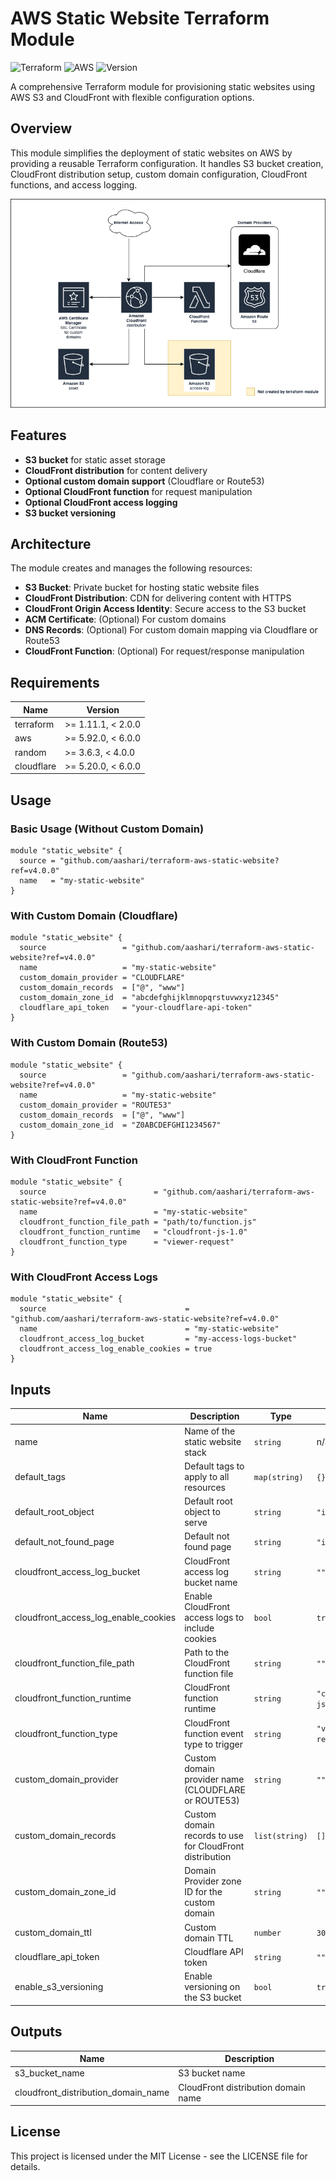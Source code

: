 # AWS Static Website Terraform Module

![Terraform](https://img.shields.io/badge/terraform-%235835CC.svg?style=for-the-badge&logo=terraform&logoColor=white)
![AWS](https://img.shields.io/badge/AWS-%23FF9900.svg?style=for-the-badge&logo=amazon-aws&logoColor=white)
![Version](https://img.shields.io/badge/version-4.0.0-blue.svg?style=for-the-badge)

A comprehensive Terraform module for provisioning static websites using AWS S3 and CloudFront with flexible configuration options.

## Overview

This module simplifies the deployment of static websites on AWS by providing a reusable Terraform configuration. It handles S3 bucket creation, CloudFront distribution setup, custom domain configuration, CloudFront functions, and access logging.

![Overview Architecture Diagram](diagram.png)

## Features

- **S3 bucket** for static asset storage
- **CloudFront distribution** for content delivery
- **Optional custom domain support** (Cloudflare or Route53)
- **Optional CloudFront function** for request manipulation
- **Optional CloudFront access logging**
- **S3 bucket versioning**

## Architecture

The module creates and manages the following resources:

- **S3 Bucket**: Private bucket for hosting static website files
- **CloudFront Distribution**: CDN for delivering content with HTTPS
- **CloudFront Origin Access Identity**: Secure access to the S3 bucket
- **ACM Certificate**: (Optional) For custom domains
- **DNS Records**: (Optional) For custom domain mapping via Cloudflare or Route53
- **CloudFront Function**: (Optional) For request/response manipulation

## Requirements

| Name       | Version            |
| ---------- | ------------------ |
| terraform  | >= 1.11.1, < 2.0.0 |
| aws        | >= 5.92.0, < 6.0.0 |
| random     | >= 3.6.3, < 4.0.0  |
| cloudflare | >= 5.20.0, < 6.0.0 |

## Usage

### Basic Usage (Without Custom Domain)

```hcl
module "static_website" {
  source = "github.com/aashari/terraform-aws-static-website?ref=v4.0.0"
  name   = "my-static-website"
}
```

### With Custom Domain (Cloudflare)

```hcl
module "static_website" {
  source                 = "github.com/aashari/terraform-aws-static-website?ref=v4.0.0"
  name                   = "my-static-website"
  custom_domain_provider = "CLOUDFLARE"
  custom_domain_records  = ["@", "www"]
  custom_domain_zone_id  = "abcdefghijklmnopqrstuvwxyz12345"
  cloudflare_api_token   = "your-cloudflare-api-token"
}
```

### With Custom Domain (Route53)

```hcl
module "static_website" {
  source                 = "github.com/aashari/terraform-aws-static-website?ref=v4.0.0"
  name                   = "my-static-website"
  custom_domain_provider = "ROUTE53"
  custom_domain_records  = ["@", "www"]
  custom_domain_zone_id  = "Z0ABCDEFGHI1234567"
}
```

### With CloudFront Function

```hcl
module "static_website" {
  source                        = "github.com/aashari/terraform-aws-static-website?ref=v4.0.0"
  name                          = "my-static-website"
  cloudfront_function_file_path = "path/to/function.js"
  cloudfront_function_runtime   = "cloudfront-js-1.0"
  cloudfront_function_type      = "viewer-request"
}
```

### With CloudFront Access Logs

```hcl
module "static_website" {
  source                               = "github.com/aashari/terraform-aws-static-website?ref=v4.0.0"
  name                                 = "my-static-website"
  cloudfront_access_log_bucket         = "my-access-logs-bucket"
  cloudfront_access_log_enable_cookies = true
}
```

## Inputs

| Name                                 | Description                                              | Type           | Default               | Required |
| ------------------------------------ | -------------------------------------------------------- | -------------- | --------------------- | :------: |
| name                                 | Name of the static website stack                         | `string`       | n/a                   |   yes    |
| default_tags                         | Default tags to apply to all resources                   | `map(string)`  | `{}`                  |    no    |
| default_root_object                  | Default root object to serve                             | `string`       | `"index.html"`        |    no    |
| default_not_found_page               | Default not found page                                   | `string`       | `"index.html"`        |    no    |
| cloudfront_access_log_bucket         | CloudFront access log bucket name                        | `string`       | `""`                  |    no    |
| cloudfront_access_log_enable_cookies | Enable CloudFront access logs to include cookies         | `bool`         | `true`                |    no    |
| cloudfront_function_file_path        | Path to the CloudFront function file                     | `string`       | `""`                  |    no    |
| cloudfront_function_runtime          | CloudFront function runtime                              | `string`       | `"cloudfront-js-1.0"` |    no    |
| cloudfront_function_type             | CloudFront function event type to trigger                | `string`       | `"viewer-request"`    |    no    |
| custom_domain_provider               | Custom domain provider name (CLOUDFLARE or ROUTE53)      | `string`       | `""`                  |    no    |
| custom_domain_records                | Custom domain records to use for CloudFront distribution | `list(string)` | `[]`                  |    no    |
| custom_domain_zone_id                | Domain Provider zone ID for the custom domain            | `string`       | `""`                  |    no    |
| custom_domain_ttl                    | Custom domain TTL                                        | `number`       | `300`                 |    no    |
| cloudflare_api_token                 | Cloudflare API token                                     | `string`       | `""`                  |    no    |
| enable_s3_versioning                 | Enable versioning on the S3 bucket                       | `bool`         | `true`                |    no    |

## Outputs

| Name                                | Description                         |
| ----------------------------------- | ----------------------------------- |
| s3_bucket_name                      | S3 bucket name                      |
| cloudfront_distribution_domain_name | CloudFront distribution domain name |

## License

This project is licensed under the MIT License - see the LICENSE file for details.
